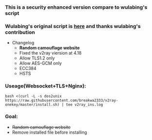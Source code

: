 ### This is a security enhanced version compare to wulabing's script
### Wulabing's original script is [here](https://github.com/wulabing/V2Ray_ws-tls_bash_onekey)  and thanks wulabing's contribution
* Changelog
  * **Random camouflage website**
  * Fixed the v2ray viersion at 4.18
  * Allow TLS1.2 only
  * Allow AES-GCM only
  * ECC384
  * HSTS
### Useage(Websocket+TLS+Nginx):
```
bash <(curl -L -s dos2unix https://raw.githubusercontent.com/breakwa2333/v2ray-onekey/master/install.sh) | tee v2ray_ins.log
```
### Goal:
* ~~Random camouflage website~~
* Remove installed file before installing
